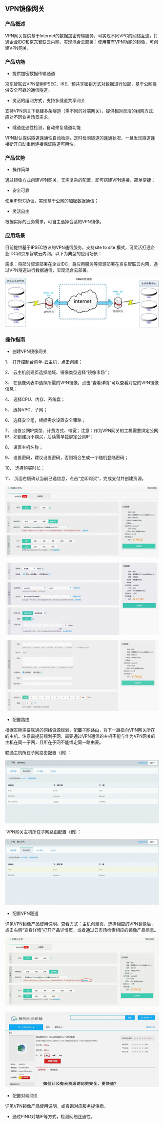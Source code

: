 ## **VPN镜像网关**

### **产品概述** 

VPN网关提供基于Internet的数据加密传输服务，可实现不同VPC的网络互连，打通企业IDC和京东智联云内网，实现混合云部署；使用带有VPN功能的镜像，可创建VPN网关。 

### **产品功能** 

- 提供加密数据传输通道

京东智联云VPN使用IPSEC、IKE、预共享密钥方式对数据进行加密，基于公网提供安全可靠的通信隧道。 

- 灵活的组网方式，支持多隧道共享网关

支持VPN网关下组建多条隧道（需不同的对端网关），提供相对灵活的组网方式，应对不同业务场景需求。 

- 隧道连通性检测，自动修复隧道功能

VPN默认提供隧道连通性自动检测，定时检测隧道的连通状况，一旦发现隧道连接断开自动重新连接保证隧道可用性。

### **产品优势**

- 操作简单 

通过镜像方式创建VPN网关，无需复杂的配置，即可搭建VPN连接，简单便捷； 

- 安全可靠 

使用IPSEC协议，实现基于公网的加密数据通信； 

- 灵活自主 

根据实际的业务需求，可自主选择合适的VPN镜像。

 

### **应用场景**

目前提供基于IPSEC协议的VPN通信服务，支持site to site 模式，可灵活打通企业IDC和京东智联云内网。以下为典型的应用场景： 

需求：将部分资源部署在企业IDC，将应用服务等资源部署在京东智联云内网，通过VPN隧道进行数据通信，实现混合云部署。

![](/image/Networking/Virtual-Private-Cloud/Getting-Started/VPN-Mirror-Gateway/step1.jpg)



### **操作指南** 

- 创建VPN镜像网关 

1、  打开控制台菜单-云主机，点击创建； 

2、  云主机创建页选择地域、镜像类型选择“镜像市场”； 

3、  在镜像列表中选择所需的VPN镜像，点击“查看详情”可以查看对应的VPN镜像信息；

4、  选择CPU、内存、系统盘； 

5、  选择VPC、子网； 

6、  选择安全组，根据需求设置安全策略； 

7、  设置公网IP类型、计费方式、带宽；注意：作为VPN网关的主机需要绑定公网IP，如创建页不购买，后续需单独绑定公网IP； 

8、  设置主机名称； 

9、  设置密码，建议设置密码，否则将会生成一个随机登陆密码； 

10、 选择购买时长； 

11、 页面右侧确认当前已选信息，点击“立即购买”，完成支付并创建资源。

![](/image/Networking/Virtual-Private-Cloud/Getting-Started/VPN-Mirror-Gateway/step2.jpg)

![](/image/Networking/Virtual-Private-Cloud/Getting-Started/VPN-Mirror-Gateway/step3.jpg)

![](/image/Networking/Virtual-Private-Cloud/Getting-Started/VPN-Mirror-Gateway/step4.jpg)

- 配置路由 

根据实际需要联通的网络资源规划，配置子网路由，将下一跳指向VPN网关所在的主机。注意需提前规划子网，需要通过VPN通信的主机不能与作为VPN网关的主机在同一子网，且所在子网不能绑定同一路由表。

联通主机所在子网路由配置（例）：

![](/image/Networking/Virtual-Private-Cloud/Getting-Started/VPN-Mirror-Gateway/step5.jpg)

 VPN网关主机所在子网路由配置（例）：

![](/image/Networking/Virtual-Private-Cloud/Getting-Started/VPN-Mirror-Gateway/step6.jpg)

-  配置VPN隧道 

详见VPN镜像产品使用说明。查看方式：主机创建页，选择相应的VPN镜像后，点击右侧“查看详情”打开产品详情页，或者通过云市场检索相应的镜像产品信息。

![](/image/Networking/Virtual-Private-Cloud/Getting-Started/VPN-Mirror-Gateway/step7.jpg)

![](/image/Networking/Virtual-Private-Cloud/Getting-Started/VPN-Mirror-Gateway/step8.jpg)

- 配置对端网关 

详见VPN镜像产品使用说明，或咨询对应服务提供商。 

- 通过PING对端IP等方式，检测网络连通性。